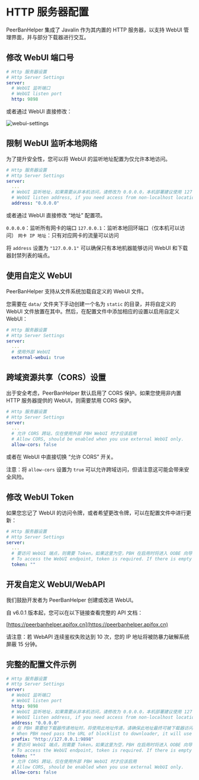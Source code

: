 # HTTP 服务器配置

PeerBanHelper 集成了 Javalin 作为其内置的 HTTP 服务器，以支持 WebUI 管理界面，并与部分下载器进行交互。

## 修改 WebUI 端口号

```yaml
# Http 服务器设置
# Http Server Settings
server:
  # WebUI 监听端口
  # WebUI listen port
  http: 9898
```

或者通过 WebUI 直接修改：

![webui-settings](./assets/webui-settings.png)

## 限制 WebUI 监听本地网络

为了提升安全性，您可以将 WebUI 的监听地址配置为仅允许本地访问。

```yaml
# Http 服务器设置
# Http Server Settings
server:
  ...
  # WebUI 监听地址，如果需要从非本机访问，请修改为 0.0.0.0，本机部署建议使用 127.0.0.1 提高安全性
  # WebUI listen address, if you need access from non-localhost location, change it to 0.0.0.0. Locally deploy use 127.0.0.1 is recommended.
  address: "0.0.0.0"
```

或者通过 WebUI 直接修改 “地址” 配置项。

`0.0.0.0`：监听所有网卡的端口
`127.0.0.1`：监听本地回环端口（仅本机可以访问）
`网卡 IP 地址`：只有对应网卡的流量可以访问

将 `address` 设置为 `"127.0.0.1"` 可以确保只有本地机器能够访问 WebUI 和下载器封禁列表的端点。

## 使用自定义 WebUI

PeerBanHelper 支持从文件系统加载自定义的 WebUI 文件。

您需要在 `data/` 文件夹下手动创建一个名为 `static` 的目录，并将自定义的 WebUI 文件放置在其中。然后，在配置文件中添加相应的设置以启用自定义 WebUI：

```yaml
# Http 服务器设置
# Http Server Settings
server:
  ...
  # 使用外部 WebUI
  external-webui: true
```

## 跨域资源共享（CORS）设置

出于安全考虑，PeerBanHelper 默认启用了 CORS 保护。如果您使用非内置 HTTP 服务器提供的 WebUI，则需要禁用 CORS 保护。

```yaml
# Http 服务器设置
# Http Server Settings
server:
  ...
  # 允许 CORS 跨站，仅在使用外部 PBH WebUI 时才应该启用
  # Allow CORS, should be enabled when you use external WebUI only.
  allow-cors: false
```

或者在 WebUI 中直接切换 “允许 CORS” 开关。

注意：将 `allow-cors` 设置为 `true` 可以允许跨域访问，但请注意这可能会带来安全风险。

## 修改 WebUI Token

如果您忘记了 WebUI 的访问令牌，或者希望更改令牌，可以在配置文件中进行更新：

```yaml
# Http 服务器设置
# Http Server Settings
server:
  ...
  # 要访问 WebUI 端点，则需要 Token。如果这里为空，PBH 在启用时将进入 OOBE 向导，指导您进行基本配置
  # To access the WebUI endpoint, token is required. If there is empty string, OOBE will start to guide you set it.
  token: ""
```

## 开发自定义 WebUI/WebAPI


我们鼓励开发者为 PeerBanHelper 创建或改进 WebUI。

自 v6.0.1 版本起，您可以在以下链接查看完整的 API 文档：

[https://peerbanhelper.apifox.cn](https://peerbanhelper.apifox.cn)

请注意：若 WebAPI 连续鉴权失败达到 10 次，您的 IP 地址将被防暴力破解系统屏蔽 15 分钟。

## 完整的配置文件示例

```yaml
# Http 服务器设置
# Http Server Settings
server:
  # WebUI 监听端口
  # WebUI listen port
  http: 9898
  # WebUI 监听地址，如果需要从非本机访问，请修改为 0.0.0.0，本机部署建议使用 127.0.0.1 提高安全性
  # WebUI listen address, if you need access from non-localhost location, change it to 0.0.0.0. Locally deploy use 127.0.0.1 is recommended.
  address: "0.0.0.0"
  # 在 PBH 需要给下载器传递地址时，将使用此地址传递，请确保此地址最终可被下载器访问，请【不要】以 / 结尾
  # When PBH need pass the URL of blocklist to downloader, it will use this address as prefix, make sure this URL can be access from your downloader. DO NOT end with slash (/)
  prefix: "http://127.0.0.1:9898"
  # 要访问 WebUI 端点，则需要 Token。如果这里为空，PBH 在启用时将进入 OOBE 向导，指导您进行基本配置
  # To access the WebUI endpoint, token is required. If there is empty string, OOBE will start to guide you set it.
  token: ""
  # 允许 CORS 跨站，仅在使用外部 PBH WebUI 时才应该启用
  # Allow CORS, should be enabled when you use external WebUI only.
  allow-cors: false
```